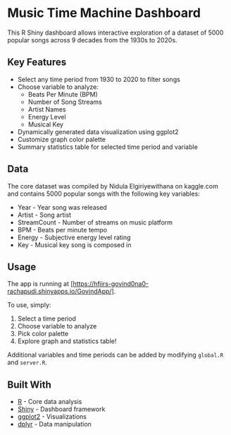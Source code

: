 # Music Time Machine Dashboard

This R Shiny dashboard allows interactive exploration of a dataset of 5000 popular songs across 9 decades from the 1930s to 2020s. 

## Key Features

- Select any time period from 1930 to 2020 to filter songs
- Choose variable to analyze: 
    - Beats Per Minute (BPM)
    - Number of Song Streams
    - Artist Names
    - Energy Level
    - Musical Key
- Dynamically generated data visualization using ggplot2
- Customize graph color palette
- Summary statistics table for selected time period and variable 

## Data

The core dataset was compiled by Nidula Elgiriyewithana on kaggle.com and contains 5000 popular songs with the following key variables:

- Year - Year song was released 
- Artist - Song artist
- StreamCount - Number of streams on music platform
- BPM - Beats per minute tempo
- Energy - Subjective energy level rating
- Key - Musical key song is composed in

## Usage

The app is running at [https://hfiirs-govind0na0-rachapudi.shinyapps.io/GovindApp/].

To use, simply:   

1. Select a time period 
2. Choose variable to analyze
3. Pick color palette
4. Explore graph and statistics table!

Additional variables and time periods can be added by modifying `global.R` and `server.R`.

## Built With

- [R](https://www.r-project.org/) - Core data analysis  
- [Shiny](https://shiny.rstudio.com/) - Dashboard framework
- [ggplot2](https://ggplot2.tidyverse.org/) - Visualizations     
- [dplyr](https://dplyr.tidyverse.org/) - Data manipulation


